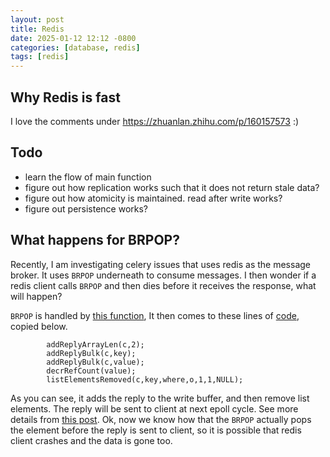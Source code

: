 ```yaml
---
layout: post
title: Redis
date: 2025-01-12 12:12 -0800
categories: [database, redis]
tags: [redis]
---
```


## Why Redis is fast

I love the comments under https://zhuanlan.zhihu.com/p/160157573 :)

## Todo

- learn the flow of main function
- figure out how replication works such that it does not return stale data?
- figure out how atomicity is maintained. read after write works?
- figure out persistence works?

## What happens for BRPOP?

Recently, I am investigating celery issues that uses redis as the message
broker. It uses `BRPOP` underneath to consume messages. I then wonder if a
redis client calls `BRPOP` and then dies before it receives the response, what
will happen?

`BRPOP` is handled by
[this function](https://github.com/redis/redis/blob/f8a5a4f70ccada85943af90f6f2db3250ee50b27/src/t_list.c#L1283),
It then comes to these lines of
[code](https://github.com/redis/redis/blob/f8a5a4f70ccada85943af90f6f2db3250ee50b27/src/t_list.c#L1253-L1257),
copied below.

```
        addReplyArrayLen(c,2);
        addReplyBulk(c,key);
        addReplyBulk(c,value);
        decrRefCount(value);
        listElementsRemoved(c,key,where,o,1,1,NULL);
```

As you can see, it adds the reply to the write buffer, and then remove list
elements. The reply will be sent to client at next epoll cycle. See more
details from [this post](https://www.ditanshow.com/articles/p/312.html). Ok,
now we know how that the `BRPOP` actually pops the element before the reply is
sent to client, so it is possible that redis client crashes and the data is
gone too.
